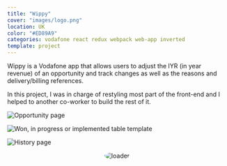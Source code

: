 ```yaml
---
title: "Wippy"
cover: "images/logo.png"
location: UK
color: "#ED89A9"
categories: vodafone react redux webpack web-app inverted
template: project
---
```


Wippy is a Vodafone app that allows users to adjust the IYR (in year revenue) of an opportunity and track changes as well as the reasons and delivery/billing references.

In this project, I was in charge of restyling most part of the front-end and I helped to another co-worker to build the rest of it.

![](/work/wippy/images/1.png "Opportunity page")

![](/work/wippy/images/2.jpg "Won, in progress or implemented table template")

![](/work/wippy/images/3.jpg "History page")

<p style="text-align: center">
  <img style="border-radius: 100%" src="/work/wippy/images/loader.gif" alt="loader" />
</p>
